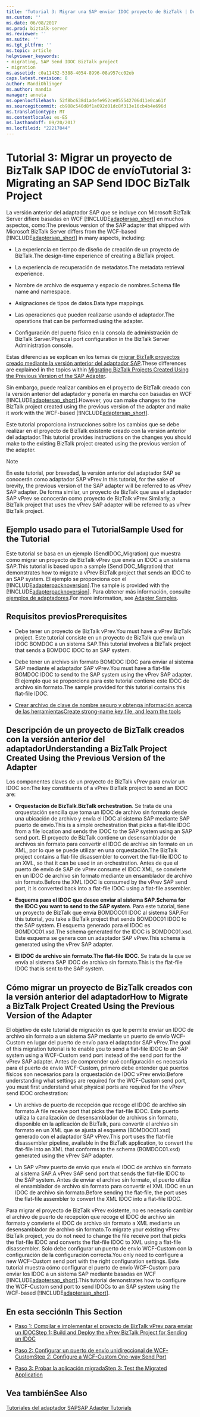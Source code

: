 ```yaml
---
title: 'Tutorial 3: Migrar una SAP enviar IDOC proyecto de BizTalk | Documentos de Microsoft'
ms.custom: ''
ms.date: 06/08/2017
ms.prod: biztalk-server
ms.reviewer: ''
ms.suite: ''
ms.tgt_pltfrm: ''
ms.topic: article
helpviewer_keywords:
- migrating, SAP Send IDOC BizTalk project
- migration
ms.assetid: c0a11432-5388-4054-8996-08a957cc02eb
caps.latest.revision: 8
author: MandiOhlinger
ms.author: mandia
manager: anneta
ms.openlocfilehash: 52f8bc638d1adefe952ce055542706d11e0ca61f
ms.sourcegitcommit: cb908c540d8f1a692d01dc8f313e16cb4b4e696d
ms.translationtype: MT
ms.contentlocale: es-ES
ms.lasthandoff: 09/20/2017
ms.locfileid: "22217044"
---
```

# <a name="tutorial-3-migrating-an-sap-send-idoc-biztalk-project"></a><span data-ttu-id="4a43f-102">Tutorial 3: Migrar un proyecto de BizTalk SAP IDOC de envío</span><span class="sxs-lookup"><span data-stu-id="4a43f-102">Tutorial 3: Migrating an SAP Send IDOC BizTalk Project</span></span>
<span data-ttu-id="4a43f-103">La versión anterior del adaptador SAP que se incluye con Microsoft BizTalk Server difiere basadas en WCF [!INCLUDE[adaptersap_short](../../includes/adaptersap-short-md.md)] en muchos aspectos, como:</span><span class="sxs-lookup"><span data-stu-id="4a43f-103">The previous version of the SAP adapter that shipped with Microsoft BizTalk Server differs from the WCF-based [!INCLUDE[adaptersap_short](../../includes/adaptersap-short-md.md)] in many aspects, including:</span></span>  
  
-   <span data-ttu-id="4a43f-104">La experiencia en tiempo de diseño de creación de un proyecto de BizTalk.</span><span class="sxs-lookup"><span data-stu-id="4a43f-104">The design-time experience of creating a BizTalk project.</span></span>  
  
-   <span data-ttu-id="4a43f-105">La experiencia de recuperación de metadatos.</span><span class="sxs-lookup"><span data-stu-id="4a43f-105">The metadata retrieval experience.</span></span>  
  
-   <span data-ttu-id="4a43f-106">Nombre de archivo de esquema y espacio de nombres.</span><span class="sxs-lookup"><span data-stu-id="4a43f-106">Schema file name and namespace.</span></span>  
  
-   <span data-ttu-id="4a43f-107">Asignaciones de tipos de datos.</span><span class="sxs-lookup"><span data-stu-id="4a43f-107">Data type mappings.</span></span>  
  
-   <span data-ttu-id="4a43f-108">Las operaciones que pueden realizarse usando el adaptador.</span><span class="sxs-lookup"><span data-stu-id="4a43f-108">The operations that can be performed using the adapter.</span></span>  
  
-   <span data-ttu-id="4a43f-109">Configuración del puerto físico en la consola de administración de BizTalk Server.</span><span class="sxs-lookup"><span data-stu-id="4a43f-109">Physical port configuration in the BizTalk Server Administration console.</span></span>  
  
 <span data-ttu-id="4a43f-110">Estas diferencias se explican en los temas de [migrar BizTalk proyectos creado mediante la versión anterior del adaptador SAP](http://msdn.microsoft.com/library/a486bac9-8952-43fd-8099-413f1491de37).</span><span class="sxs-lookup"><span data-stu-id="4a43f-110">These differences are explained in the topics within [Migrating BizTalk Projects Created Using the Previous Version of the SAP Adapter](http://msdn.microsoft.com/library/a486bac9-8952-43fd-8099-413f1491de37).</span></span>  
  
 <span data-ttu-id="4a43f-111">Sin embargo, puede realizar cambios en el proyecto de BizTalk creado con la versión anterior del adaptador y ponerla en marcha con basadas en WCF [!INCLUDE[adaptersap_short](../../includes/adaptersap-short-md.md)].</span><span class="sxs-lookup"><span data-stu-id="4a43f-111">However, you can make changes to the BizTalk project created using the previous version of the adapter and make it work with the WCF-based [!INCLUDE[adaptersap_short](../../includes/adaptersap-short-md.md)].</span></span>  
  
 <span data-ttu-id="4a43f-112">Este tutorial proporciona instrucciones sobre los cambios que se debe realizar en el proyecto de BizTalk existente creado con la versión anterior del adaptador.</span><span class="sxs-lookup"><span data-stu-id="4a43f-112">This tutorial provides instructions on the changes you should make to the existing BizTalk project created using the previous version of the adapter.</span></span>  
  
> [!NOTE]
>  <span data-ttu-id="4a43f-113">En este tutorial, por brevedad, la versión anterior del adaptador SAP se conocerán como adaptador SAP vPrev.</span><span class="sxs-lookup"><span data-stu-id="4a43f-113">In this tutorial, for the sake of brevity, the previous version of the SAP adapter will be referred to as vPrev SAP adapter.</span></span> <span data-ttu-id="4a43f-114">De forma similar, un proyecto de BizTalk que usa el adaptador SAP vPrev se conocerán como proyecto de BizTalk vPrev.</span><span class="sxs-lookup"><span data-stu-id="4a43f-114">Similarly, a BizTalk project that uses the vPrev SAP adapter will be referred to as vPrev BizTalk project.</span></span>  
  
## <a name="sample-used-for-the-tutorial"></a><span data-ttu-id="4a43f-115">Ejemplo usado para el Tutorial</span><span class="sxs-lookup"><span data-stu-id="4a43f-115">Sample Used for the Tutorial</span></span>  
 <span data-ttu-id="4a43f-116">Este tutorial se basa en un ejemplo (SendIDOC_Migration) que muestra cómo migrar un proyecto de BizTalk vPrev que envía un IDOC a un sistema SAP.</span><span class="sxs-lookup"><span data-stu-id="4a43f-116">This tutorial is based upon a sample (SendIDOC_Migration) that demonstrates how to migrate a vPrev BizTalk project that sends an IDOC to an SAP system.</span></span> <span data-ttu-id="4a43f-117">El ejemplo se proporciona con el [!INCLUDE[adapterpacknoversion](../../includes/adapterpacknoversion-md.md)].</span><span class="sxs-lookup"><span data-stu-id="4a43f-117">The sample is provided with the [!INCLUDE[adapterpacknoversion](../../includes/adapterpacknoversion-md.md)].</span></span> <span data-ttu-id="4a43f-118">Para obtener más información, consulte [ejemplos de adaptadores](../../adapters-and-accelerators/accelerator-rosettanet/adapter-samples.md).</span><span class="sxs-lookup"><span data-stu-id="4a43f-118">For more information, see [Adapter Samples](../../adapters-and-accelerators/accelerator-rosettanet/adapter-samples.md).</span></span>  
  
## <a name="prerequisites"></a><span data-ttu-id="4a43f-119">Requisitos previos</span><span class="sxs-lookup"><span data-stu-id="4a43f-119">Prerequisites</span></span>  
  
-   <span data-ttu-id="4a43f-120">Debe tener un proyecto de BizTalk vPrev.</span><span class="sxs-lookup"><span data-stu-id="4a43f-120">You must have a vPrev BizTalk project.</span></span> <span data-ttu-id="4a43f-121">Este tutorial consiste en un proyecto de BizTalk que envía un IDOC BOMDOC a un sistema SAP.</span><span class="sxs-lookup"><span data-stu-id="4a43f-121">This tutorial involves a BizTalk project that sends a BOMDOC IDOC to an SAP system.</span></span>  
  
-   <span data-ttu-id="4a43f-122">Debe tener un archivo sin formato BOMDOC IDOC para enviar al sistema SAP mediante el adaptador SAP vPrev.</span><span class="sxs-lookup"><span data-stu-id="4a43f-122">You must have a flat-file BOMDOC IDOC to send to the SAP system using the vPrev SAP adapter.</span></span> <span data-ttu-id="4a43f-123">El ejemplo que se proporciona para este tutorial contiene este IDOC de archivo sin formato.</span><span class="sxs-lookup"><span data-stu-id="4a43f-123">The sample provided for this tutorial contains this flat-file IDOC.</span></span>  
  
-   [<span data-ttu-id="4a43f-124">Crear archivo de clave de nombre seguro y obtenga información acerca de las herramientas</span><span class="sxs-lookup"><span data-stu-id="4a43f-124">Create strong-name key file, and learn the tools</span></span>](../../adapters-and-accelerators/adapter-sap/prerequisites-to-create-sap-applications.md)
  
## <a name="understanding-a-biztalk-project-created-using-the-previous-version-of-the-adapter"></a><span data-ttu-id="4a43f-125">Descripción de un proyecto de BizTalk creados con la versión anterior del adaptador</span><span class="sxs-lookup"><span data-stu-id="4a43f-125">Understanding a BizTalk Project Created Using the Previous Version of the Adapter</span></span>  
 <span data-ttu-id="4a43f-126">Los componentes claves de un proyecto de BizTalk vPrev para enviar un IDOC son:</span><span class="sxs-lookup"><span data-stu-id="4a43f-126">The key constituents of a vPrev BizTalk project to send an IDOC are:</span></span>  
  
-   <span data-ttu-id="4a43f-127">**Orquestación de BizTalk**.</span><span class="sxs-lookup"><span data-stu-id="4a43f-127">**BizTalk orchestration**.</span></span> <span data-ttu-id="4a43f-128">Se trata de una orquestación sencilla que toma un IDOC de archivo sin formato desde una ubicación de archivo y envía el IDOC al sistema SAP mediante SAP puerto de envío.</span><span class="sxs-lookup"><span data-stu-id="4a43f-128">This is a simple orchestration that picks a flat-file IDOC from a file location and sends the IDOC to the SAP system using an SAP send port.</span></span> <span data-ttu-id="4a43f-129">El proyecto de BizTalk contiene un desensamblador de archivos sin formato para convertir el IDOC de archivo sin formato en un XML, por lo que se puede utilizar en una orquestación.</span><span class="sxs-lookup"><span data-stu-id="4a43f-129">The BizTalk project contains a flat-file disassembler to convert the flat-file IDOC to an XML, so that it can be used in an orchestration.</span></span> <span data-ttu-id="4a43f-130">Antes de que el puerto de envío de SAP de vPrev consume el IDOC XML, se convierte en un IDOC de archivo sin formato mediante un ensamblador de archivo sin formato.</span><span class="sxs-lookup"><span data-stu-id="4a43f-130">Before the XML IDOC is consumed by the vPrev SAP send port, it is converted back into a flat-file IDOC using a flat-file assembler.</span></span>  
  
-   <span data-ttu-id="4a43f-131">**Esquema para el IDOC que desee enviar al sistema SAP**.</span><span class="sxs-lookup"><span data-stu-id="4a43f-131">**Schema for the IDOC you want to send to the SAP system**.</span></span> <span data-ttu-id="4a43f-132">Para este tutorial, tiene un proyecto de BizTalk que envía BOMDOC01 IDOC al sistema SAP.</span><span class="sxs-lookup"><span data-stu-id="4a43f-132">For this tutorial, you take a BizTalk project that sends BOMDOC01 IDOC to the SAP system.</span></span> <span data-ttu-id="4a43f-133">El esquema generado para el IDOC es BOMDOC01.xsd.</span><span class="sxs-lookup"><span data-stu-id="4a43f-133">The schema generated for the IDOC is BOMDOC01.xsd.</span></span> <span data-ttu-id="4a43f-134">Este esquema se genera con un adaptador SAP vPrev.</span><span class="sxs-lookup"><span data-stu-id="4a43f-134">This schema is generated using the vPrev SAP adapter.</span></span>  
  
-   <span data-ttu-id="4a43f-135">**El IDOC de archivo sin formato**.</span><span class="sxs-lookup"><span data-stu-id="4a43f-135">**The flat-file IDOC**.</span></span> <span data-ttu-id="4a43f-136">Se trata de la que se envía al sistema SAP IDOC de archivo sin formato.</span><span class="sxs-lookup"><span data-stu-id="4a43f-136">This is the flat-file IDOC that is sent to the SAP system.</span></span>  
  
## <a name="how-to-migrate-a-biztalk-project-created-using-the-previous-version-of-the-adapter"></a><span data-ttu-id="4a43f-137">Cómo migrar un proyecto de BizTalk creados con la versión anterior del adaptador</span><span class="sxs-lookup"><span data-stu-id="4a43f-137">How to Migrate a BizTalk Project Created Using the Previous Version of the Adapter</span></span>  
 <span data-ttu-id="4a43f-138">El objetivo de este tutorial de migración es que le permite enviar un IDOC de archivo sin formato a un sistema SAP mediante un puerto de envío WCF-Custom en lugar del puerto de envío para el adaptador SAP vPrev.</span><span class="sxs-lookup"><span data-stu-id="4a43f-138">The goal of this migration tutorial is to enable you to send a flat-file IDOC to an SAP system using a WCF-Custom send port instead of the send port for the vPrev SAP adapter.</span></span> <span data-ttu-id="4a43f-139">Antes de comprender qué configuración es necesaria para el puerto de envío WCF-Custom, primero debe entender qué puertos físicos son necesarios para la orquestación de IDOC vPrev envío:</span><span class="sxs-lookup"><span data-stu-id="4a43f-139">Before understanding what settings are required for the WCF-Custom send port, you must first understand what physical ports are required for the vPrev send IDOC orchestration:</span></span>  
  
-   <span data-ttu-id="4a43f-140">Un archivo de puerto de recepción que recoge el IDOC de archivo sin formato.</span><span class="sxs-lookup"><span data-stu-id="4a43f-140">A file receive port that picks the flat-file IDOC.</span></span> <span data-ttu-id="4a43f-141">Este puerto utiliza la canalización de desensamblador de archivos sin formato, disponible en la aplicación de BizTalk, para convertir el archivo sin formato en un XML que se ajusta al esquema (BOMDOC01.xsd) generado con el adaptador SAP vPrev.</span><span class="sxs-lookup"><span data-stu-id="4a43f-141">This port uses the flat-file disassembler pipeline, available in the BizTalk application, to convert the flat-file into an XML that conforms to the schema (BOMDOC01.xsd) generated using the vPrev SAP adapter.</span></span>  
  
-   <span data-ttu-id="4a43f-142">Un SAP vPrev puerto de envío que envía el IDOC de archivo sin formato al sistema SAP.</span><span class="sxs-lookup"><span data-stu-id="4a43f-142">A vPrev SAP send port that sends the flat-file IDOC to the SAP system.</span></span> <span data-ttu-id="4a43f-143">Antes de enviar el archivo sin formato, el puerto utiliza el ensamblador de archivo sin formato para convertir el XML IDOC en un IDOC de archivo sin formato.</span><span class="sxs-lookup"><span data-stu-id="4a43f-143">Before sending the flat-file, the port uses the flat-file assembler to convert the XML IDOC into a flat-file IDOC.</span></span>  
  
 <span data-ttu-id="4a43f-144">Para migrar el proyecto de BizTalk vPrev existente, no es necesario cambiar el archivo de puerto de recepción que recoge el IDOC de archivo sin formato y convierte el IDOC de archivo sin formato a XML mediante un desensamblador de archivo sin formato.</span><span class="sxs-lookup"><span data-stu-id="4a43f-144">To migrate your existing vPrev BizTalk project, you do not need to change the file receive port that picks the flat-file IDOC and converts the flat-file IDOC to XML using a flat-file disassembler.</span></span> <span data-ttu-id="4a43f-145">Solo debe configurar un puerto de envío WCF-Custom con la configuración de la configuración correcta.</span><span class="sxs-lookup"><span data-stu-id="4a43f-145">You only need to configure a new WCF-Custom send port with the right configuration settings.</span></span> <span data-ttu-id="4a43f-146">Este tutorial muestra cómo configurar el puerto de envío WCF-Custom para enviar los IDOC a un sistema SAP mediante basadas en WCF [!INCLUDE[adaptersap_short](../../includes/adaptersap-short-md.md)].</span><span class="sxs-lookup"><span data-stu-id="4a43f-146">This tutorial demonstrates how to configure the WCF-Custom send port to send IDOCs to an SAP system using the WCF-based [!INCLUDE[adaptersap_short](../../includes/adaptersap-short-md.md)].</span></span>  
  
## <a name="in-this-section"></a><span data-ttu-id="4a43f-147">En esta sección</span><span class="sxs-lookup"><span data-stu-id="4a43f-147">In This Section</span></span>  
  
-   [<span data-ttu-id="4a43f-148">Paso 1: Compilar e implementar el proyecto de BizTalk vPrev para enviar un IDOC</span><span class="sxs-lookup"><span data-stu-id="4a43f-148">Step 1: Build and Deploy the vPrev BizTalk Project for Sending an IDOC</span></span>](../../adapters-and-accelerators/adapter-sap/step-1-build-and-deploy-the-vprev-biztalk-project-for-sending-an-idoc.md)  
  
-   [<span data-ttu-id="4a43f-149">Paso 2: Configurar un puerto de envío unidireccional de WCF-Custom</span><span class="sxs-lookup"><span data-stu-id="4a43f-149">Step 2: Configure a WCF-Custom One-way Send Port</span></span>](../../adapters-and-accelerators/adapter-sap/step-2-configure-a-wcf-custom-one-way-send-port.md)  
  
-   [<span data-ttu-id="4a43f-150">Paso 3: Probar la aplicación migrada</span><span class="sxs-lookup"><span data-stu-id="4a43f-150">Step 3: Test the Migrated Application</span></span>](../../adapters-and-accelerators/adapter-sap/step-3-test-the-migrated-application2.md)  
  
## <a name="see-also"></a><span data-ttu-id="4a43f-151">Vea también</span><span class="sxs-lookup"><span data-stu-id="4a43f-151">See Also</span></span>  
 [<span data-ttu-id="4a43f-152">Tutoriales del adaptador SAP</span><span class="sxs-lookup"><span data-stu-id="4a43f-152">SAP Adapter Tutorials</span></span>](../../adapters-and-accelerators/adapter-sap/sap-adapter-tutorials.md)
